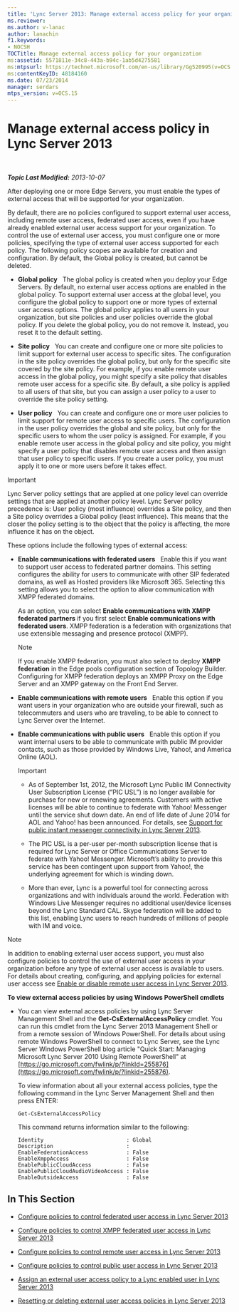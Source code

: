 ```yaml
---
title: 'Lync Server 2013: Manage external access policy for your organization'
ms.reviewer: 
ms.author: v-lanac
author: lanachin
f1.keywords:
- NOCSH
TOCTitle: Manage external access policy for your organization
ms:assetid: 5571811e-34c8-443a-b94c-1ab5d4275581
ms:mtpsurl: https://technet.microsoft.com/en-us/library/Gg520995(v=OCS.15)
ms:contentKeyID: 48184160
ms.date: 07/23/2014
manager: serdars
mtps_version: v=OCS.15
---
```


<div data-xmlns="http://www.w3.org/1999/xhtml">

<div class="topic" data-xmlns="http://www.w3.org/1999/xhtml" data-msxsl="urn:schemas-microsoft-com:xslt" data-cs="https://msdn.microsoft.com/">

<div data-asp="https://msdn2.microsoft.com/asp">

# Manage external access policy in Lync Server 2013

</div>

<div id="mainSection">

<div id="mainBody">

<span> </span>

_**Topic Last Modified:** 2013-10-07_

After deploying one or more Edge Servers, you must enable the types of external access that will be supported for your organization.

By default, there are no policies configured to support external user access, including remote user access, federated user access, even if you have already enabled external user access support for your organization. To control the use of external user access, you must configure one or more policies, specifying the type of external user access supported for each policy. The following policy scopes are available for creation and configuration. By default, the Global policy is created, but cannot be deleted.

  - **Global policy**   The global policy is created when you deploy your Edge Servers. By default, no external user access options are enabled in the global policy. To support external user access at the global level, you configure the global policy to support one or more types of external user access options. The global policy applies to all users in your organization, but site policies and user policies override the global policy. If you delete the global policy, you do not remove it. Instead, you reset it to the default setting.

  - **Site policy**   You can create and configure one or more site policies to limit support for external user access to specific sites. The configuration in the site policy overrides the global policy, but only for the specific site covered by the site policy. For example, if you enable remote user access in the global policy, you might specify a site policy that disables remote user access for a specific site. By default, a site policy is applied to all users of that site, but you can assign a user policy to a user to override the site policy setting.

  - **User policy**   You can create and configure one or more user policies to limit support for remote user access to specific users. The configuration in the user policy overrides the global and site policy, but only for the specific users to whom the user policy is assigned. For example, if you enable remote user access in the global policy and site policy, you might specify a user policy that disables remote user access and then assign that user policy to specific users. If you create a user policy, you must apply it to one or more users before it takes effect.

<div>


> [!IMPORTANT]  
> Lync Server policy settings that are applied at one policy level can override settings that are applied at another policy level. Lync Server policy precedence is: User policy (most influence) overrides a Site policy, and then a Site policy overrides a Global policy (least influence). This means that the closer the policy setting is to the object that the policy is affecting, the more influence it has on the object.



</div>

These options include the following types of external access:

  - **Enable communications with federated users**   Enable this if you want to support user access to federated partner domains. This setting configures the ability for users to communicate with other SIP federated domains, as well as Hosted providers like Microsoft 365. Selecting this setting allows you to select the option to allow communication with XMPP federated domains.
    
    As an option, you can select **Enable communications with XMPP federated partners** if you first select **Enable communications with federated users**. XMPP federation is a federation with organizations that use extensible messaging and presence protocol (XMPP).
    
    <div>
    

    > [!NOTE]  
    > If you enable XMPP federation, you must also select to deploy <STRONG>XMPP federation</STRONG> in the Edge pools configuration section of Topology Builder. Configuring for XMPP federation deploys an XMPP Proxy on the Edge Server and an XMPP gateway on the Front End Server.

    
    </div>

  - **Enable communications with remote users**   Enable this option if you want users in your organization who are outside your firewall, such as telecommuters and users who are traveling, to be able to connect to Lync Server over the Internet.

  - **Enable communications with public users**   Enable this option if you want internal users to be able to communicate with public IM provider contacts, such as those provided by Windows Live, Yahoo\!, and America Online (AOL).
    
    <div>
    

    > [!IMPORTANT]  
    > <UL>
    > <LI>
    > <P>As of September 1st, 2012, the Microsoft Lync Public IM Connectivity User Subscription License (“PIC USL”) is no longer available for purchase for new or renewing agreements. Customers with active licenses will be able to continue to federate with Yahoo! Messenger until the service shut down date. An end of life date of June 2014 for AOL and Yahoo! has been announced. For details, see <A href="lync-server-2013-support-for-public-instant-messenger-connectivity.md">Support for public instant messenger connectivity in Lync Server 2013</A>.</P>
    > <LI>
    > <P>The PIC USL is a per-user per-month subscription license that is required for Lync Server or Office Communications Server to federate with Yahoo! Messenger. Microsoft’s ability to provide this service has been contingent upon support from Yahoo!, the underlying agreement for which is winding down.</P>
    > <LI>
    > <P>More than ever, Lync is a powerful tool for connecting across organizations and with individuals around the world. Federation with Windows Live Messenger requires no additional user/device licenses beyond the Lync Standard CAL. Skype federation will be added to this list, enabling Lync users to reach hundreds of millions of people with IM and voice.</P></LI></UL>

    
    </div>

<div>


> [!NOTE]  
> In addition to enabling external user access support, you must also configure policies to control the use of external user access in your organization before any type of external user access is available to users. For details about creating, configuring, and applying policies for external user access see <A href="lync-server-2013-enable-or-disable-remote-user-access.md">Enable or disable remote user access in Lync Server 2013</A>.



</div>

**To view external access policies by using Windows PowerShell cmdlets**

  - You can view external access policies by using Lync Server Management Shell and the **Get-CsExternalAccessPolicy** cmdlet. You can run this cmdlet from the Lync Server 2013 Management Shell or from a remote session of Windows PowerShell. For details about using remote Windows PowerShell to connect to Lync Server, see the Lync Server Windows PowerShell blog article "Quick Start: Managing Microsoft Lync Server 2010 Using Remote PowerShell" at [https://go.microsoft.com/fwlink/p/?linkId=255876](https://go.microsoft.com/fwlink/p/?linkid=255876).
    
    To view information about all your external access policies, type the following command in the Lync Server Management Shell and then press ENTER:
    
        Get-CsExternalAccessPolicy
    
    This command returns information similar to the following:
    
        Identity                          : Global
        Description                       :
        EnableFederationAccess            : False
        EnableXmppAccess                  : False
        EnablePublicCloudAccess           : False
        EnablePublicCloudAudioVideoAccess : False
        EnableOutsideAccess               : False

<div>

## In This Section

  - [Configure policies to control federated user access in Lync Server 2013](lync-server-2013-configure-policies-to-control-federated-user-access.md)

  - [Configure policies to control XMPP federated user access in Lync Server 2013](lync-server-2013-configure-policies-to-control-xmpp-federated-user-access.md)

  - [Configure policies to control remote user access in Lync Server 2013](lync-server-2013-configure-policies-to-control-remote-user-access.md)

  - [Configure policies to control public user access in Lync Server 2013](lync-server-2013-configure-policies-to-control-public-user-access.md)

  - [Assign an external user access policy to a Lync enabled user in Lync Server 2013](lync-server-2013-assign-an-external-user-access-policy-to-a-lync-enabled-user.md)

  - [Resetting or deleting external user access policies in Lync Server 2013](lync-server-2013-resetting-or-deleting-external-user-access-policies.md)

</div>

</div>

<span> </span>

</div>

</div>

</div>

